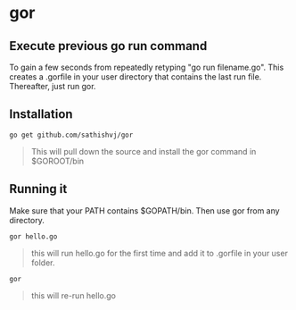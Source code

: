 gor
===

## Execute previous go run command
To gain a few seconds from repeatedly retyping "go run filename.go".
This creates a .gorfile in your user directory that contains the last run file.  Thereafter, just run gor.

## Installation
```
go get github.com/sathishvj/gor
```

> This will pull down the source and install the gor command in $GOROOT/bin

## Running it
Make sure that your PATH contains $GOPATH/bin.  Then use gor from any directory.

```
gor hello.go 
```
> this will run hello.go for the first time and add it to .gorfile in your user folder.

```
gor
```

> this will re-run hello.go
